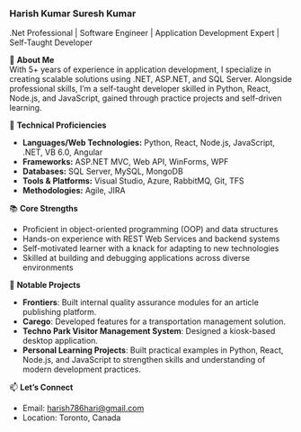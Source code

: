 ### Harish Kumar Suresh Kumar
.Net Professional | Software Engineer | Application Development Expert | Self-Taught Developer

🚀 **About Me**  
With 5+ years of experience in application development, I specialize in creating scalable solutions using .NET, ASP.NET, and SQL Server. Alongside professional skills, I’m a self-taught developer skilled in Python, React, Node.js, and JavaScript, gained through practice projects and self-driven learning.

💼 **Technical Proficiencies**  
- **Languages/Web Technologies:** Python, React, Node.js, JavaScript, .NET, VB 6.0, Angular  
- **Frameworks:** ASP.NET MVC, Web API, WinForms, WPF  
- **Databases:** SQL Server, MySQL, MongoDB  
- **Tools & Platforms:** Visual Studio, Azure, RabbitMQ, Git, TFS  
- **Methodologies:** Agile, JIRA  

📚 **Core Strengths**  
- Proficient in object-oriented programming (OOP) and data structures  
- Hands-on experience with REST Web Services and backend systems  
- Self-motivated learner with a knack for adapting to new technologies  
- Skilled at building and debugging applications across diverse environments  

🌟 **Notable Projects**  
- **Frontiers**: Built internal quality assurance modules for an article publishing platform.  
- **Carego**: Developed features for a transportation management solution.  
- **Techno Park Visitor Management System**: Designed a kiosk-based desktop application.  
- **Personal Learning Projects**: Built practical examples in Python, React, Node.js, and JavaScript to strengthen skills and understanding of modern development practices.

📫 **Let’s Connect**  
- Email: harish786hari@gmail.com
- Location: Toronto, Canada 
